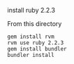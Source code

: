 install ruby 2.2.3

From this directory

```
gem install rvm
rvm use ruby 2.2.3
gem install bundler
bundler install

```